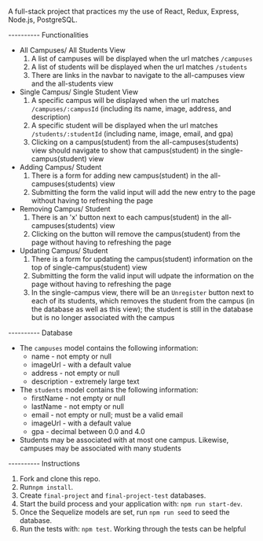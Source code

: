
A full-stack project that practices my the use of React, Redux, Express, Node.js, PostgreSQL. 


---------- Functionalities   
- All Campuses/ All Students View 
  1. A list of campuses will be displayed when the url matches `/campuses`
  2. A list of students will be displayed when the url matches `/students`
  3. There are links in the navbar to navigate to the all-campuses view and the all-students view
- Single Campus/ Single Student View 
  1. A specific campus will be displayed when the url matches `/campuses/:campusId` (including its name, image, address, and description) 
  2. A specific student will be displayed when the url matches `/students/:studentId` (including name, image, email, and gpa) 
  3. Clicking on a campus(student) from the all-campuses(students) view should navigate to show that campus(student) in the single-campus(student) view
- Adding Campus/ Student
  1. There is a form for adding new campus(student) in the all-campuses(students) view
  2. Submitting the form the valid input will add the new entry to the page without having to refreshing the page 
- Removing Campus/ Student 
  1. There is an 'x' button next to each campus(student) in the all-campuses(students) view 
  2. Clicking on the button will remove the campus(student) from the page without having to refreshing the page 
- Updating Campus/ Student 
  1. There is a form for updating the campus(student) information on the top of single-campus(student) view
  2. Submitting the form the valid input will udpate the information on the page without having to refreshing the page 
  3. In the single-campus view, there will be an `Unregister` button next to each of its students, which removes the student from the campus (in the database as well as this view); the student is still in the database but is no longer associated with the campus


---------- Database  
- The `campuses` model contains the following information:
  - name - not empty or null
  - imageUrl - with a default value
  - address - not empty or null
  - description - extremely large text
- The `students` model contains the following information:
  - firstName - not empty or null
  - lastName - not empty or null
  - email - not empty or null; must be a valid email
  - imageUrl - with a default value
  - gpa - decimal between 0.0 and 4.0
- Students may be associated with at most one campus. Likewise, campuses may be associated with many students


---------- Instructions  
1. Fork and clone this repo.
2. Run`npm install`.
3. Create `final-project` and `final-project-test` databases.
4. Start the build process and your application with: `npm run start-dev`. 
5. Once the Sequelize models are set, run `npm run seed` to seed the database. 
6. Run the tests with: `npm test`. Working through the tests can be helpful
